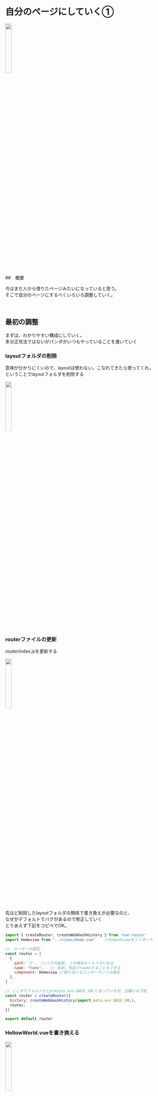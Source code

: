 # 自分のページにしていく①

<img src="/panda/markdownfile/vue/mypage_1/mypage.jpg" width="20%">

##　概要

今はまだ人から借りたページみたいになっていると思う。  
そこで自分のページにするべくいろいろ調整していく。  

<br />

## 最初の調整

まずは、わかりやすい構成にしていく。  
多分正攻法ではないがパンダがいつもやっていることを書いていく

### layoutフォルダの削除

意味が分かりにくいので、layoutは使わない。こなれてきたら使ってくれ。  
ということでlayoutフォルダを削除する  

<img src="/panda/markdownfile/vue/mypage_1/delete_layout.png" width="20%">

### routerファイルの更新

router/index.jsを更新する

<img src="/panda/markdownfile/vue/mypage_1/modify_router.png" width="20%">

先ほど削除したlayoutフォルダの関係で書き換えが必要なのと、  
なぜがデフォルトでバグがあるので修正していく  
とりあえず下記をコピペでOK。

```javascript
import { createRouter, createWebHashHistory } from 'vue-router'
import Homeview from "../views/Home.vue"    //homeのviewをインポート

//　ルーターの設定
const routes = [ 
  {
    path: '/',  //バスの設定。　/の場合ルートパスになる
    name: "home",   // 名前。名前でrouteすることもできる
    component: Homeview //割り当てるコンポーネントの設定
  },
]

// ここがデフォルトだとprocess.env.BASE_URLになっているが、正確には下記
const router = createRouter({
  history: createWebHashHistory(import.meta.env.BASE_URL),
  routes,
})

export default router

```

### HellowWorld.vueを書き換える

<img src="/panda/markdownfile/vue/mypage_1/helloworld.png" width="20%">

ついにきた！！自分のページ！！  
現状の構成ではこのHelloWorld.vueの中身が表示されているため、ここを書き換えると表示内容を変えることができる。なので何も考えず下記をHelloWorld.vueにコピペ  

```javascript
<template>
  <v-container>
    ヒャッハー！汚物は消毒だぜぇ～！
  </v-container>  
</template>

<script setup>
  //
</script>
<style>

</style>
```

あとは前回同様npm run devを叩いてhttp://localhost:3000にアクセスすると、きっと素晴らしいページができているはずだ。  
少しだけvueファイルの構成について説明する  
`<template>`で囲われた部分が実際に表示される部分、つまりみんな大好きhtmlを書いていく。  
`<script>`で囲われた部分が動きの部分、つまりプログラマ気分に浸れるjavascriptを書いていく。  
`<style>`で囲われた部分が装飾の部分、つまりパンダはあまり理解していないCSSを書いていく。  

これでとりあえず自分のページができた。友達に自慢しよう🐼  

